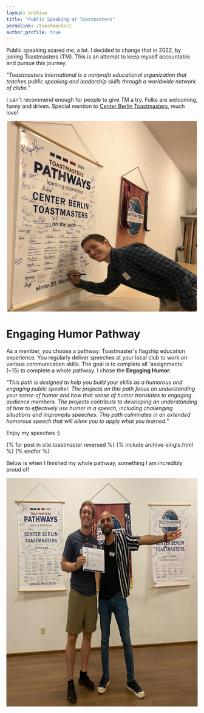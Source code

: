 ```yaml
---
layout: archive
title: "Public Speaking at Toastmasters"
permalink: /toastmaster/
author_profile: true
---
```



Public speaking scared me, a lot. I decided to change that in 2022, by joining Toastmasters (TM). This is an attempt to keep myself accountable and pursue this journey.

*"Toastmasters International is a nonprofit educational organization that teaches public speaking and leadership skills through a worldwide network of clubs."*

I can't recommend enough for people to give TM a try. Folks are welcoming, funny and driven. Special mention to [Center Berlin Toastmasters](https://centerberlin-toastmasters.de/), much love!


<center><img src="/images/toastmaster/tm.png" width="500" height="500" /></center>

# Engaging Humor Pathway
As a member, you choose a pathway: Toastmaster's flagship education experience. You regularly deliver speeches at your local club to work on various communication skills. The goal is to complete all 'assignments' (~15) to complete a whole pathway. I chose the **Engaging Humor**:


*"This path is designed to help you build your skills as a humorous and engaging public speaker. The projects on this path focus on understanding your sense of humor and how that sense of humor translates to engaging audience members. The projects contribute to developing an understanding of how to effectively use humor in a speech, including challenging situations and impromptu speeches. This path culminates in an extended humorous speech that will allow you to apply what you learned."*

Enjoy my speeches :)

{% for post in site.toastmaster reversed %}
  {% include archive-single.html %}
{% endfor %}


Below is when I finished my whole pathway, something I am incredibly proud of!

<center><img src="/images/toastmaster/tm_6a.jpg" width="600" height="600" /></center>
